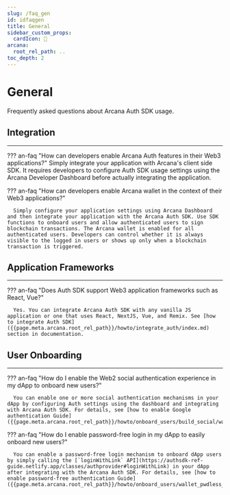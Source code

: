 ```yaml
---
slug: /faq_gen
id: idfaqgen
title: General
sidebar_custom_props:
  cardIcon: 🙋
arcana:
  root_rel_path: ..
toc_depth: 2
---
```


# General

Frequently asked questions about Arcana Auth SDK usage.

## Integration

---

??? an-faq "How can developers enable Arcana Auth features in their Web3 applications?"
      Simply integrate your application with Arcana's client side SDK. It requires developers to configure Auth SDK usage settings using the Arcana Developer Dashboard before actually integrating the application.
      
??? an-faq "How can developers enable Arcana wallet in the context of their Web3 applications?"

      Simply configure your application settings using Arcana Dashboard and then integrate your application with the Arcana Auth SDK. Use SDK functions to onboard users and allow authenticated users to sign blockchain transactions. The Arcana wallet is enabled for all authenticated users. Developers can control whether it is always visible to the logged in users or shows up only when a blockchain transaction is triggered.

## Application Frameworks

---

??? an-faq "Does Auth SDK support Web3 application frameworks such as React, Vue?"

      Yes. You can integrate Arcana Auth SDK with any vanilla JS application or one that uses React, NextJS, Vue, and Remix. See [how to integrate Auth SDK]({{page.meta.arcana.root_rel_path}}/howto/integrate_auth/index.md) section in documentation.

<!---

## Wallet Connectors

---

### If an application uses wallet connector frameworks such as Wagmi or RainbowKit, can Arcana wallet be plugged into those wallet connectors?

Yes. Applications using Wagmi or Rainbowkit can simply use the Auth SDK wrapper, 'Auth-wagmi' and enable Arcana wallet as one of the choices for application users besides the built-in wallets that are available with the wallet connect frameworks.
--->

## User Onboarding

---

??? an-faq "How do I enable the Web2 social authentication experience in my dApp to onboard new users?"

      You can enable one or more social authentication mechanisms in your dApp by configuring Auth settings using the dashboard and integrating with Arcana Auth SDK. For details, see [how to enable Google authentication Guide]({{page.meta.arcana.root_rel_path}}/howto/onboard_users/build_social/wallet_google_oauth.md).

??? an-faq "How do I enable password-free login in my dApp to easily onboard new users?"

      You can enable a password-free login mechanism to onboard dApp users by simply calling the [`loginWithLink` API](https://authsdk-ref-guide.netlify.app/classes/authprovider#loginWithLink) in your dApp after integrating with the Arcana Auth SDK. For details, see [how to enable password-free authentication Guide]({{page.meta.arcana.root_rel_path}}/howto/onboard_users/wallet_pwdless_login.md).